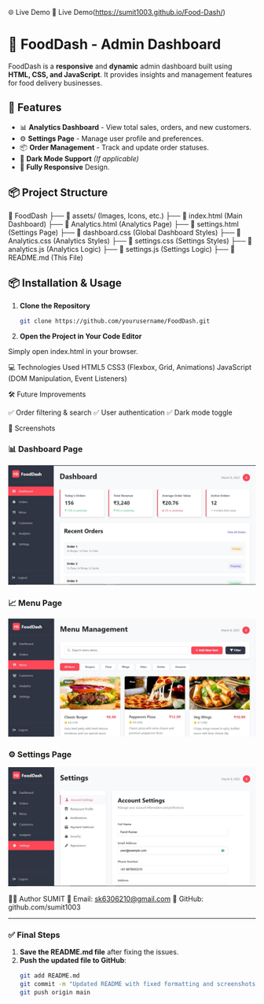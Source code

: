 🌐 Live Demo 🔗 Live Demo(https://sumit1003.github.io/Food-Dash/)

# 🍔 FoodDash - Admin Dashboard

FoodDash is a **responsive** and **dynamic** admin dashboard built using **HTML, CSS, and JavaScript**. It provides insights and management features for food delivery businesses.

## 🚀 Features

- 📊 **Analytics Dashboard** - View total sales, orders, and new customers.
- ⚙ **Settings Page** - Manage user profile and preferences.
- 📦 **Order Management** - Track and update order statuses.
- 🌙 **Dark Mode Support** _(If applicable)_
- 📱 **Fully Responsive** Design.

## 📦 Project Structure

📁 FoodDash
├── 📁 assets/ (Images, Icons, etc.)
├── 📄 index.html (Main Dashboard)
├── 📄 Analytics.html (Analytics Page)
├── 📄 settings.html (Settings Page)
├── 📜 dashboard.css (Global Dashboard Styles)
├── 📜 Analytics.css (Analytics Styles)
├── 📜 settings.css (Settings Styles)
├── 📜 analytics.js (Analytics Logic)
├── 📜 settings.js (Settings Logic)
├── 📄 README.md (This File)

## 📦 Installation & Usage

1. **Clone the Repository**

   ```sh
   git clone https://github.com/yourusername/FoodDash.git

   ```

2. **Open the Project in Your Code Editor**

Simply open index.html in your browser.

💻 Technologies Used
HTML5
CSS3 (Flexbox, Grid, Animations)
JavaScript (DOM Manipulation, Event Listeners)

🛠 Future Improvements

✅ Order filtering & search
✅ User authentication
✅ Dark mode toggle

📸 Screenshots

### 📊 Dashboard Page

![Dashboard](assets/dashbored.jpg)

### 📈 Menu Page

![Analytics](assets/Menu.jpg)

### ⚙ Settings Page

![Settings](assets/Setting.jpg)

👨‍💻 Author
SUMIT
📧 Email: sk6306210@gmail.com
🔗 GitHub: github.com/sumit1003

---

### ✅ **Final Steps**

1. **Save the README.md file** after fixing the issues.
2. **Push the updated file to GitHub**:
   ```sh
   git add README.md
   git commit -m "Updated README with fixed formatting and screenshots"
   git push origin main
   ```
